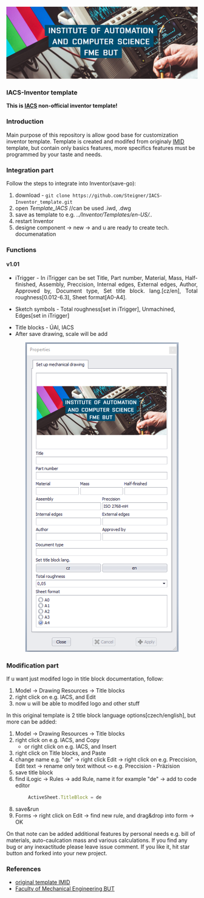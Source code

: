 ![plot](docs/UAI.png)

### IACS-Inventor template
**This is [IACS](https://uai.fme.vutbr.cz/en/) non-official inventor template!** 

### Introduction

Main purpose of this repository is allow good base for customization inventor template. Template is created and modifed from originaly [IMID](http://www.ustavkonstruovani.cz/en/) template, but contain only basics features, more specifics features must be programmed by your taste and needs.

### Integration part
Follow the steps to integrate into Inventor(save-go):
1) download - ```git clone https://github.com/Steigner/IACS-Inventor_template.git```
2) open *Template_IACS* //can be used .iwd, .dwg
3) save as template to e.g. *../Inventor/Templates/en-US/..*
4) restart Inventor
5) designe component -> new -> and u are ready to create tech. documenatation

### Functions
#### v1.01
* <p align="justify"> iTrigger - In iTrigger can be set Title, Part number, Material, Mass, Half-finished, Assembly, Preccision, Internal edges, External edges, Author, Approved by, Document type, Set title block. lang.[cz/en], Total roughness[0.012-6.3], Sheet format[A0-A4].
* Sketch symbols - Total roughness[set in iTrigger], Unmachined, Edges[set in iTrigger] </p>
* Title blocks - ÚAI, IACS
* After save drawing, scale will be add

<p align="center">
  <img src="docs/iTrigger.PNG" />
</p>

### Modification part
If u want just modifed logo in title block documentation, follow:
1) Model -> Drawing Resources -> Title blocks
2) right click on e.g. IACS, and Edit
3) now u will be able to modifed logo and other stuff

In this original template is 2 title block language options[czech/english], but more can be added:
1) Model -> Drawing Resources -> Title blocks
2) right click on e.g. IACS, and Copy
   * or right click on e.g. IACS, and Insert
4) right click on Title blocks, and Paste
5) change name e.g. "de" -> right click Edit -> right click on e.g. Preccision, Edit text -> rename only text without ```<>``` e.g. Preccision - Präzision
6) save title block
7) find iLogic -> Rules -> add Rule, name it for example "de" -> add to code editor

```javascript
        ActiveSheet.TitleBlock = de
```

8) save&run
9) Forms -> right click on Edit -> find new rule, and drag&drop into form -> OK

On that note can be added additional features by personal needs e.g. bill of materials, auto-caulcation mass and various calculations. If you find any bug or any inexactitude please leave issue comment. If you like it, hit star button and forked into your new project. 

### References
* [original template IMID](https://www.facebook.com/UstavKonstruovani/videos/pro-nový-akademický-rok-jsme-pro-vás-připravili-aktualizovanou-verzi-šablony-pro/381084085905940/)
* [Faculty of Mechanical Engineering BUT](https://www.fme.vutbr.cz/en)
